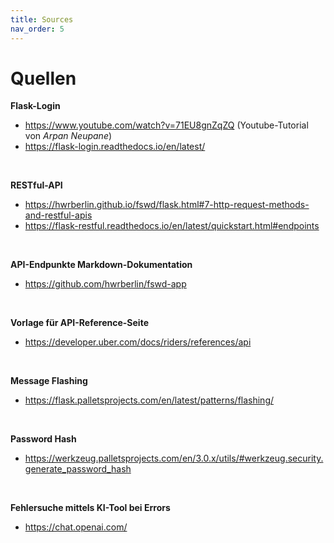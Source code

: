```yaml
---
title: Sources
nav_order: 5
---
```


# Quellen

**Flask-Login**
   - https://www.youtube.com/watch?v=71EU8gnZqZQ (Youtube-Tutorial von _Arpan Neupane_)
   - https://flask-login.readthedocs.io/en/latest/ 

<br>

**RESTful-API**
   - https://hwrberlin.github.io/fswd/flask.html#7-http-request-methods-and-restful-apis
   - https://flask-restful.readthedocs.io/en/latest/quickstart.html#endpoints

<br>

**API-Endpunkte Markdown-Dokumentation**
   - https://github.com/hwrberlin/fswd-app

<br>

**Vorlage für API-Reference-Seite**
   - https://developer.uber.com/docs/riders/references/api

<br>

**Message Flashing**
   - https://flask.palletsprojects.com/en/latest/patterns/flashing/

<br>

**Password Hash**
   - https://werkzeug.palletsprojects.com/en/3.0.x/utils/#werkzeug.security.generate_password_hash

<br>

**Fehlersuche mittels KI-Tool bei Errors**
   - https://chat.openai.com/


